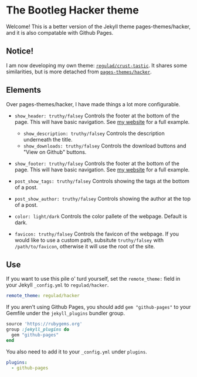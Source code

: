 # The Bootleg Hacker theme

Welcome! This is a better version of the Jekyll theme pages-themes/hacker, and it is also compatable with Github Pages.

## Notice!

I am now developing my own theme: [`regulad/crust-tastic`](https://github.com/regulad/crust-tastic). It shares some similarities, but is more detached from [`pages-themes/hacker`](https://github.com/pages-themes/hacker).

## Elements

Over pages-themes/hacker, I have made things a lot more configurable.

* `show_header: truthy/falsey` Controls the footer at the bottom of the page. This will have basic navigation. See [my website](https://regulad.xyz/) for a full example.
  * `show_description: truthy/falsey` Controls the description underneath the title.
  * `show_downloads: truthy/falsey` Controls the download buttons and "View on Github" buttons.
* `show_footer: truthy/falsey` Controls the footer at the bottom of the page. This will have basic navigation. See [my website](https://regulad.xyz/) for a full example.

* `post_show_tags: truthy/falsey` Controls showing the tags at the bottom of a post.
* `post_show_author: truthy/falsey` Controls showing the author at the top of a post.

* `color: light/dark` Controls the color pallete of the webpage. Default is dark.
* `favicon: truthy/falsey` Controls the favicon of the webpage. If you would like to use a custom path, subsitute `truthy/falsey` with `/path/to/favicon`, otherwise it will use the root of the site.


## Use

If you want to use this pile o' turd yourself, set the `remote_theme:` field in your Jekyll `_config.yml` to `regulad/hacker`. 

```yaml
remote_theme: regulad/hacker
```

If you aren't using Github Pages, you should add `gem "github-pages"` to your Gemfile under the `jekyll_plugins` bundler group.

```ruby
source 'https://rubygems.org'
group :jekyll_plugins do
  gem "github-pages"
end
```

You also need to add it to your `_config.yml` under `plugins`.

```yaml
plugins:
  - github-pages
```
